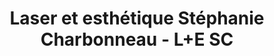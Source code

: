 ---
title: "Laser et esthétique Stéphanie Charbonneau - L+E SC"
url: /vaudreuil-dorion/laser-et-esthetique-stephanie-charbonneau-l-e-sc/
shop: beauty
---